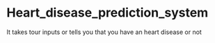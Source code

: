 # Heart_disease_prediction_system
It takes tour inputs or tells you that you have an heart disease or not
